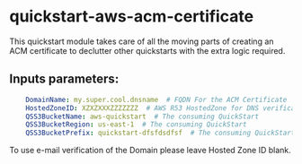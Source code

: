 # quickstart-aws-acm-certificate
This quickstart module takes care of all the moving parts of creating an ACM certificate to declutter other quickstarts with the extra logic required.

## Inputs parameters:
```yaml
    DomainName: my.super.cool.dnsname  # FQDN For the ACM Certificate
    HostedZoneID: XZXZXXXZZZZZZZ  # AWS R53 HostedZone for DNS verification of domain ownership 
    QSS3BucketName: aws-quickstart  # The consuming QuickStart
    QSS3BucketRegion: us-east-1  # The consuming QuickStart 
    QSS3BucketPrefix: quickstart-dfsfdsdfsf  # The consuming QuickStart
```

To use e-mail verification of the Domain please leave Hosted Zone ID blank.